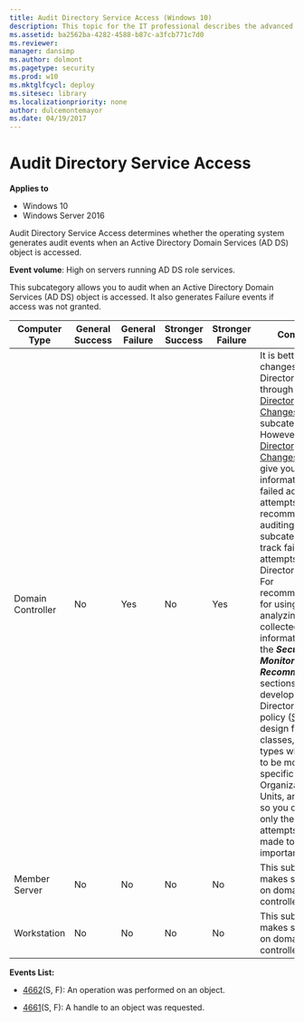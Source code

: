 ```yaml
---
title: Audit Directory Service Access (Windows 10)
description: This topic for the IT professional describes the advanced security audit policy setting, Audit Directory Service Access, which determines whether the operating system generates audit events when an Active Directory Domain Services (ADÂ DS) object is accessed.
ms.assetid: ba2562ba-4282-4588-b87c-a3fcb771c7d0
ms.reviewer: 
manager: dansimp
ms.author: dolmont
ms.pagetype: security
ms.prod: w10
ms.mktglfcycl: deploy
ms.sitesec: library
ms.localizationpriority: none
author: dulcemontemayor
ms.date: 04/19/2017
---
```


# Audit Directory Service Access

**Applies to**
-   Windows 10
-   Windows Server 2016


Audit Directory Service Access determines whether the operating system generates audit events when an Active Directory Domain Services (AD DS) object is accessed.

**Event volume**: High on servers running AD DS role services.

This subcategory allows you to audit when an Active Directory Domain Services (AD DS) object is accessed. It also generates Failure events if access was not granted.

| Computer Type     | General Success | General Failure | Stronger Success | Stronger Failure | Comments                                                                                                                                                                                                                                                                                                                                                                                                                                                                                                                                                                                                                                                                                                                                                                                                                                                                                                   |
|-------------------|-----------------|-----------------|------------------|------------------|------------------------------------------------------------------------------------------------------------------------------------------------------------------------------------------------------------------------------------------------------------------------------------------------------------------------------------------------------------------------------------------------------------------------------------------------------------------------------------------------------------------------------------------------------------------------------------------------------------------------------------------------------------------------------------------------------------------------------------------------------------------------------------------------------------------------------------------------------------------------------------------------------------|
| Domain Controller | No              | Yes             | No               | Yes              | It is better to track changes to Active Directory objects through the [Audit Directory Service Changes](audit-directory-service-changes.md) subcategory. However, [Audit Directory Service Changes](audit-directory-service-changes.md) doesn’t give you information about failed access attempts, so we recommend Failure auditing in this subcategory to track failed access attempts to Active Directory objects.<br>For recommendations for using and analyzing the collected information, see the ***Security Monitoring Recommendations*** sections. Also, develop an Active Directory auditing policy ([SACL](https://msdn.microsoft.com/library/windows/desktop/aa374872(v=vs.85).aspx) design for specific classes, operation types which need to be monitored for specific Organizational Units, and so on) so you can audit only the access attempts that are made to specific important objects. |
| Member Server     | No              | No              | No               | No               | This subcategory makes sense only on domain controllers.                                                                                                                                                                                                                                                                                                                                                                                                                                                                                                                                                                                                                                                                                                                                                                                                                                                   |
| Workstation       | No              | No              | No               | No               | This subcategory makes sense only on domain controllers.                                                                                                                                                                                                                                                                                                                                                                                                                                                                                                                                                                                                                                                                                                                                                                                                                                                   |

**Events List:**

-   [4662](event-4662.md)(S, F): An operation was performed on an object.

-   [4661](event-4661.md)(S, F): A handle to an object was requested.

